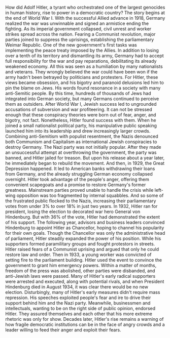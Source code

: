 
How did Adolf Hitler,
a tyrant who orchestrated one of the
largest genocides in human history,
rise to power in a democratic country?
The story begins at the end
of World War I.
With the successful 
Allied advance in 1918,
Germany realized the war was unwinnable
and signed an armistice 
ending the fighting.
As its imperial government collapsed,
civil unrest and worker strikes
spread across the nation.
Fearing a Communist revolution,
major parties joined 
to suppress the uprisings,
establishing the parliamentary
Weimar Republic.
One of the new government&#39;s first tasks
was implementing the peace treaty
imposed by the Allies.
In addition to losing over a tenth
of its territory and dismantling its army,
Germany had to accept full responsibility
for the war and pay reparations,
debilitating its already weakened economy.
All this was seen as a humiliation
by many nationalists and veterans.
They wrongly believed the war 
could have been won
if the army hadn&#39;t been betrayed
by politicians and protesters.
For Hitler, these views became obsession,
and his bigotry and paranoid delusions
led him to pin the blame on Jews.
His words found resonance in a society
with many anti-Semitic people.
By this time, hundreds 
of thousands of Jews
had integrated into German society,
but many Germans continued to perceive
them as outsiders.
After World War I, Jewish success led
to ungrounded accusations
of subversion and war profiteering.
It can not be stressed enough that these
conspiracy theories
were born out of fear,
anger,
and bigotry,
not fact.
Nonetheless, Hitler found 
success with them.
When he joined a small nationalist
political party,
his manipulative public speaking
launched him into its leadership
and drew increasingly larger crowds.
Combining anti-Semitism with 
populist resentment,
the Nazis denounced both Communism
and Capitalism
as international Jewish conspiracies
to destroy Germany.
The Nazi party was not initially popular.
After they made an unsuccessful attempt
at overthrowing the government,
the party was banned,
and Hitler jailed for treason.
But upon his release about a year later,
he immediately began to rebuild
the movement.
And then, in 1929, 
the Great Depression happened.
It led to American banks withdrawing
their loans from Germany,
and the already struggling German economy
collapsed overnight.
Hitler took advantage 
of the people&#39;s anger,
offering them convenient scapegoats
and a promise to restore Germany&#39;s
former greatness.
Mainstream parties proved
unable to handle the crisis
while left-wing opposition was too
fragmented by internal squabbles.
And so some of the frustrated public
flocked to the Nazis,
increasing their parliamentary votes from
under 3% to over 18% in just two years.
In 1932, Hitler ran for president,
losing the election to decorated war hero
General von Hindenburg.
But with 36% of the vote, Hitler had
demonstrated the extent of his support.
The following year, advisors 
and business leaders
convinced Hindenburg to appoint Hitler
as Chancellor,
hoping to channel his popularity
for their own goals.
Though the Chancellor was only
the administrative head of parliament,
Hitler steadily expanded the power
of his position.
While his supporters formed 
paramilitary groups
and fought protestors in streets.
Hitler raised fears 
of a Communist uprising
and argued that only he could restore
law and order.
Then in 1933,
a young worker was convicted of
setting fire to the parliament building.
Hitler used the event to convince
the government
to grant him emergency powers.
Within a matter of months,
freedom of the press was abolished,
other parties were disbanded,
and anti-Jewish laws were passed.
Many of Hitler&#39;s early radical supporters
were arrested and executed,
along with potential rivals,
and when President Hindenburg died
in August 1934,
it was clear there would be 
no new election.
Disturbingly, many of Hitler&#39;s early 
measures didn&#39;t require mass repression.
His speeches exploited 
people&#39;s fear and ire
to drive their support behind him
and the Nazi party.
Meanwhile, businessmen and intellectuals,
wanting to be on the right side 
of public opinion,
endorsed Hitler.
They assured themselves and each other
that his more extreme rhetoric 
was only for show.
Decades later, Hitler&#39;s rise remains 
a warning
of how fragile democratic institutions
can be in the face of angry crowds
and a leader willing to feed their anger
and exploit their fears.

